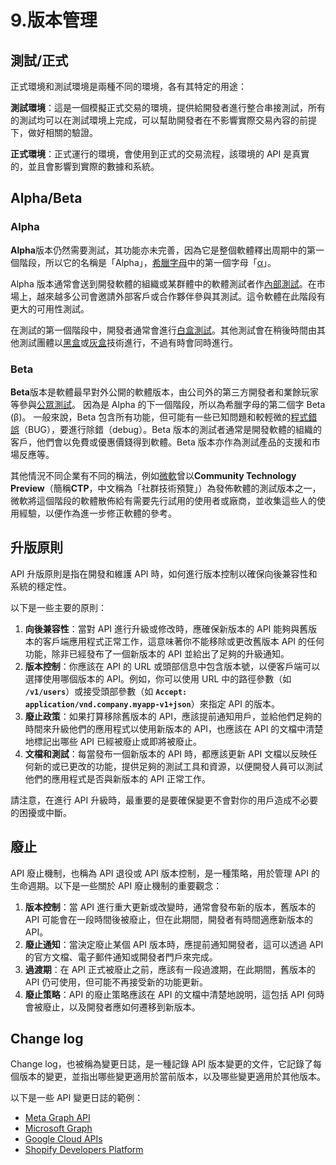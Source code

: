 # 9.版本管理

## 測試/正式

正式環境和測試環境是兩種不同的環境，各有其特定的用途：

**測試環境**：這是一個模擬正式交易的環境，提供給開發者進行整合串接測試，所有的測試均可以在測試環境上完成，可以幫助開發者在不影響實際交易內容的前提下，做好相關的驗證。

**正式環境**：正式運行的環境，會使用到正式的交易流程，該環境的 API 是真實的，並且會影響到實際的數據和系統。

## Alpha/Beta

### **Alpha**

**Alpha**版本仍然需要測試，其功能亦未完善，因為它是整個軟體釋出周期中的第一個階段，所以它的名稱是「Alpha」，[希臘字母](https://zh.wikipedia.org/wiki/%E5%B8%8C%E8%87%98%E5%AD%97%E6%AF%8D)中的第一個字母「[α](https://zh.wikipedia.org/wiki/%CE%91)」。

Alpha 版本通常會送到開發軟體的組織或某群體中的軟體測試者作[內部測試](https://zh.wikipedia.org/wiki/%E5%B0%81%E6%B8%AC)。在市場上，越來越多公司會邀請外部客戶或合作夥伴參與其測試。這令軟體在此階段有更大的可用性測試。

在測試的第一個階段中，開發者通常會進行[白盒測試](https://zh.wikipedia.org/wiki/%E7%99%BD%E7%9B%92%E6%B5%8B%E8%AF%95)。其他測試會在稍後時間由其他測試團體以[黑盒](https://zh.wikipedia.org/wiki/%E9%BB%91%E7%9B%92%E6%B8%AC%E8%A9%A6)或[灰盒](https://zh.wikipedia.org/wiki/%E7%81%B0%E7%9B%92%E6%B8%AC%E8%A9%A6)技術進行，不過有時會同時進行。

### **Beta**

**Beta**版本是軟體最早對外公開的軟體版本，由公司外的第三方開發者和業餘玩家等參與[公眾測試](https://zh.wikipedia.org/wiki/%E5%85%AC%E6%B8%AC)。 因為是 Alpha 的下一個階段，所以為希臘字母的第二個字 Beta (β)。 一般來說，Beta 包含所有功能，但可能有一些已知問題和較輕微的[程式錯誤](https://zh.wikipedia.org/wiki/%E7%A8%8B%E5%BA%8F%E9%94%99%E8%AF%AF)（BUG），要進行除錯（debug）。Beta 版本的測試者通常是開發軟體的組織的客戶，他們會以免費或優惠價錢得到軟體。Beta 版本亦作為測試產品的支援和市場反應等。

其他情況不同企業有不同的稱法，例如[微軟](https://zh.wikipedia.org/wiki/%E5%BE%AE%E8%BB%9F)曾以**Community Technology Preview**（簡稱**CTP**，中文稱為「社群技術預覽」）為發佈軟體的測試版本之一，微軟將這個階段的軟體散佈給有需要先行試用的使用者或廠商，並收集這些人的使用經驗，以便作為進一步修正軟體的參考。

## 升版原則

API 升版原則是指在開發和維護 API 時，如何進行版本控制以確保向後兼容性和系統的穩定性。

以下是一些主要的原則：

1. **向後兼容性**：當對 API 進行升級或修改時，應確保新版本的 API 能夠與舊版本的客戶端應用程式正常工作，這意味著你不能移除或更改舊版本 API 的任何功能，除非已經發布了一個新版本的 API 並給出了足夠的升級通知。
2. **版本控制**：你應該在 API 的 URL 或頭部信息中包含版本號，以便客戶端可以選擇使用哪個版本的 API。例如，你可以使用 URL 中的路徑參數（如 **`/v1/users`**）或接受頭部參數（如 **`Accept: application/vnd.company.myapp-v1+json`**）來指定 API 的版本。
3. **廢止政策**：如果打算移除舊版本的 API，應該提前通知用戶，並給他們足夠的時間來升級他們的應用程式以使用新版本的 API，也應該在 API 的文檔中清楚地標記出哪些 API 已經被廢止或即將被廢止。
4. **文檔和測試**：每當發布一個新版本的 API 時，都應該更新 API 文檔以反映任何新的或已更改的功能，提供足夠的測試工具和資源，以便開發人員可以測試他們的應用程式是否與新版本的 API 正常工作。

請注意，在進行 API 升級時，最重要的是要確保變更不會對你的用戶造成不必要的困擾或中斷。

## 廢止

API 廢止機制，也稱為 API 退役或 API 版本控制，是一種策略，用於管理 API 的生命週期。以下是一些關於 API 廢止機制的重要觀念：

1. **版本控制**：當 API 進行重大更新或改變時，通常會發布新的版本，舊版本的 API 可能會在一段時間後被廢止，但在此期間，開發者有時間適應新版本的 API。
2. **廢止通知**：當決定廢止某個 API 版本時，應提前通知開發者，這可以透過 API 的官方文檔、電子郵件通知或開發者門戶來完成。
3. **過渡期**：在 API 正式被廢止之前，應該有一段過渡期，在此期間，舊版本的 API 仍可使用，但可能不再接受新的功能更新。
4. **廢止策略**：API 的廢止策略應該在 API 的文檔中清楚地說明，這包括 API 何時會被廢止，以及開發者應如何遷移到新版本。

## Change log

Change log，也被稱為變更日誌，是一種記錄 API 版本變更的文件，它記錄了每個版本的變更，並指出哪些變更適用於當前版本，以及哪些變更適用於其他版本。

以下是一些 API 變更日誌的範例：

- [Meta Graph API](https://developers.facebook.com/docs/graph-api/changelog/)
- [Microsoft Graph](https://developer.microsoft.com/en-us/graph/changelog)
- [Google Cloud APIs](https://cloud.google.com/apis/design/changelog)
- [Shopify Developers Platform](https://shopify.dev/docs/api/release-notes)
